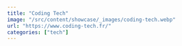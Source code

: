 ```yaml
---
title: "Coding Tech"
image: "/src/content/showcase/_images/coding-tech.webp"
url: "https://www.coding-tech.fr/"
categories: ["tech"]
---
```

